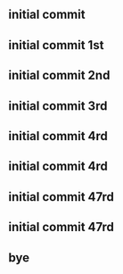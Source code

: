 ## initial commit
## initial commit 1st
## initial commit 2nd
## initial commit 3rd
## initial commit 4rd
## initial commit 4rd
## initial commit 47rd
## initial commit 47rd
## bye
